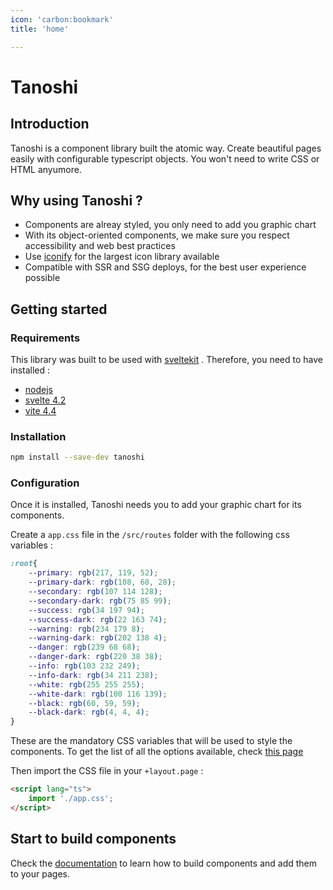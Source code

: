 ```yaml
---
icon: 'carbon:bookmark'
title: 'home'

---
```


# Tanoshi

## Introduction

Tanoshi is a component library built the atomic way. Create beautiful pages easily with configurable typescript objects. You won't need to write CSS or HTML anyumore.

## Why using Tanoshi ?

 * Components are alreay styled, you only need to add you graphic chart
 * With its object-oriented components, we make sure you respect accessibility and web best practices
 * Use [iconify](https://icones.js.org/) for the largest icon library available 
 * Compatible with SSR and SSG deploys, for the best user experience possible

## Getting started

### Requirements

This library was built to be used with [sveltekit](https://kit.svelte.dev/) . Therefore, you need to have installed : 

 * [nodejs](https://nodejs.org/en)
 * [svelte 4.2](https://github.com/sveltejs/svelte)
 * [vite 4.4](https://vitejs.dev/)

### Installation

```bash
npm install --save-dev tanoshi
```

### Configuration

Once it is installed, Tanoshi needs you to add your graphic chart for its components. 

Create a `app.css` file in the `/src/routes` folder with the following css variables : 

```css
:root{
    --primary: rgb(217, 119, 52);
    --primary-dark: rgb(108, 68, 28);
    --secondary: rgb(107 114 128);
    --secondary-dark: rgb(75 85 99);
    --success: rgb(34 197 94);
    --success-dark: rgb(22 163 74);
    --warning: rgb(234 179 8);
    --warning-dark: rgb(202 138 4);
    --danger: rgb(239 68 68);
    --danger-dark: rgb(220 38 38);
    --info: rgb(103 232 249);
    --info-dark: rgb(34 211 238);
    --white: rgb(255 255 255);
    --white-dark: rgb(100 116 139);
    --black: rgb(60, 59, 59);
    --black-dark: rgb(4, 4, 4);
}
```

These are the mandatory CSS variables that will be used to style the components. To get the list of all the options available, check [this page](https://tanoshi.netlify.app/story/src-histoires-configuratiom-story-js)

Then import the CSS file in your `+layout.page` :

```html
<script lang="ts">
    import './app.css';
</script>
```

## Start to build components

Check the [documentation](https://tanoshi.netlify.app/story/src-histoires-home-story-js) to learn how to build components and add them to your pages.